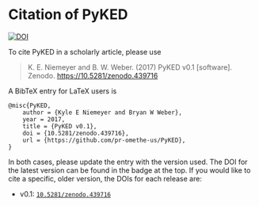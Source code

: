 # Citation of PyKED

[![DOI](https://zenodo.org/badge/66023863.svg)](https://zenodo.org/badge/latestdoi/66023863)

To cite PyKED in a scholarly article, please use

> K. E. Niemeyer and B. W. Weber. (2017) PyKED v0.1 [software]. Zenodo. https://10.5281/zenodo.439716

A BibTeX entry for LaTeX users is

```TeX
@misc{PyKED,
    author = {Kyle E Niemeyer and Bryan W Weber},
    year = 2017,
    title = {PyKED v0.1},
    doi = {10.5281/zenodo.439716},
    url = {https://github.com/pr-omethe-us/PyKED},
}
```

In both cases, please update the entry with the version used. The DOI for the latest version can be found in the badge at the top.
If you would like to cite a specific, older version, the DOIs for each release are:

 * v0.1: [`10.5281/zenodo.439716`](https://10.5281/zenodo.439716)
